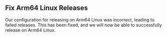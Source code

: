 ## Fix Arm64 Linux Releases

Our configuration for releasing on Arm64 Linux was incorrect, leading to failed releases. This has been fixed, and we will now be able to successfully release on Arm64 Linux.
